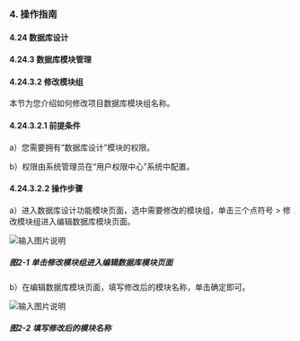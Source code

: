 ### 4. 操作指南

#### 4.24 数据库设计

#### 4.24.3 数据库模块管理

#### 4.24.3.2 修改模块组

本节为您介绍如何修改项目数据库模块组名称。

#### 4.24.3.2.1 前提条件

a）您需要拥有“数据库设计”模块的权限。

b）权限由系统管理员在“用户权限中心”系统中配置。

#### 4.24.3.2.2 操作步骤

a）进入数据库设计功能模块页面，选中需要修改的模块组，单击三个点符号 > 修改模块组进入编辑数据库模块页面。

![输入图片说明](../../../../../images/SoFlu%EF%BC%88%E5%90%8E%E7%AB%AF%EF%BC%89%E5%BC%80%E5%8F%91%E5%B9%B3%E5%8F%B0/1.%20%E6%9C%80%E6%96%B0%E7%89%88%E6%9C%AC%20-%20%E6%9B%B4%E6%96%B0%E6%97%A5%E6%9C%9F%20-%202022.10.08/4.%20%E6%93%8D%E4%BD%9C%E6%8C%87%E5%8D%97/24.%20%E6%95%B0%E6%8D%AE%E5%BA%93%E8%AE%BE%E8%AE%A1/3.%20%E6%95%B0%E6%8D%AE%E5%BA%93%E6%A8%A1%E5%9D%97%E7%AE%A1%E7%90%86/2-1.png)

##### 图2-1 单击修改模块组进入编辑数据库模块页面

b）在编辑数据库模块页面，填写修改后的模块名称，单击确定即可。

![输入图片说明](../../../../../images/SoFlu%EF%BC%88%E5%90%8E%E7%AB%AF%EF%BC%89%E5%BC%80%E5%8F%91%E5%B9%B3%E5%8F%B0/1.%20%E6%9C%80%E6%96%B0%E7%89%88%E6%9C%AC%20-%20%E6%9B%B4%E6%96%B0%E6%97%A5%E6%9C%9F%20-%202022.10.08/4.%20%E6%93%8D%E4%BD%9C%E6%8C%87%E5%8D%97/24.%20%E6%95%B0%E6%8D%AE%E5%BA%93%E8%AE%BE%E8%AE%A1/3.%20%E6%95%B0%E6%8D%AE%E5%BA%93%E6%A8%A1%E5%9D%97%E7%AE%A1%E7%90%86/2-2.png)

##### 图2-2 填写修改后的模块名称
